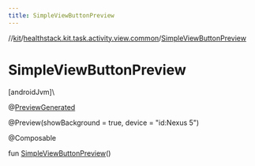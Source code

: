 ```yaml
---
title: SimpleViewButtonPreview
---
```

//[kit](../../index.html)/[healthstack.kit.task.activity.view.common](index.html)/[SimpleViewButtonPreview](-simple-view-button-preview.html)



# SimpleViewButtonPreview



[androidJvm]\




@[PreviewGenerated](../healthstack.kit.annotation/-preview-generated/index.html)



@Preview(showBackground = true, device = &quot;id:Nexus 5&quot;)



@Composable



fun [SimpleViewButtonPreview](-simple-view-button-preview.html)()





